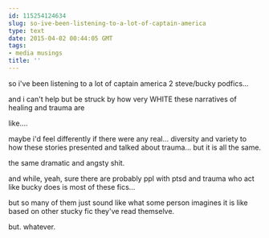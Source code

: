 ```yaml
---
id: 115254124634
slug: so-ive-been-listening-to-a-lot-of-captain-america
type: text
date: 2015-04-02 00:44:05 GMT
tags:
- media musings
title: ''
---
```

so i've been listening to a lot of captain america 2 steve/bucky podfics...

and i can't help but be struck by how very WHITE these narratives of  healing and trauma are

like....

maybe i'd feel differently if there were any real... diversity and variety to how these stories presented and talked about trauma... but it is all the same.

the same dramatic and angsty shit.

and while,  yeah, sure there are probably ppl with ptsd and trauma who act like bucky does is most of these fics...

but so many of them just sound like what some person imagines it is like based on other stucky fic they've read themselve. 

but. whatever.